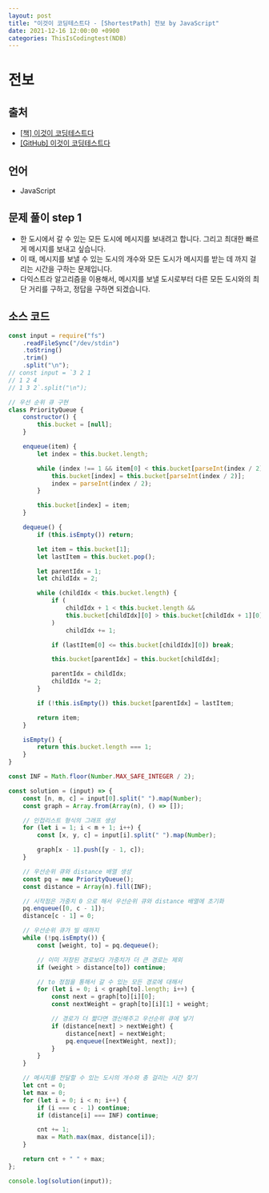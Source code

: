 ```yaml
---
layout: post
title: "이것이 코딩테스트다 - [ShortestPath] 전보 by JavaScript"
date: 2021-12-16 12:00:00 +0900
categories: ThisIsCodingtest(NDB)
---
```


# 전보

## 출처

- [[책] 이것이 코딩테스트다](https://www.hanbit.co.kr/store/books/look.php?p_code=B8945183661)
- [[GitHub] 이것이 코딩테스트다](https://github.com/ndb796/python-for-coding-test)

## 언어

- JavaScript

## 문제 풀이 step 1

- 한 도시에서 갈 수 있는 모든 도시에 메시지를 보내려고 합니다. 그리고 최대한 빠르게 메시지를 보내고 싶습니다.
- 이 때, 메시지를 보낼 수 있는 도시의 개수와 모든 도시가 메시지를 받는 데 까지 걸리는 시간을 구하는 문제입니다.
- 다익스트라 알고리즘을 이용해서, 메시지를 보낼 도시로부터 다른 모든 도시와의 최단 거리를 구하고, 정답을 구하면 되겠습니다.

## 소스 코드

```javascript
const input = require("fs")
	.readFileSync("/dev/stdin")
	.toString()
	.trim()
	.split("\n");
// const input = `3 2 1
// 1 2 4
// 1 3 2`.split("\n");

// 우선 순위 큐 구현
class PriorityQueue {
	constructor() {
		this.bucket = [null];
	}

	enqueue(item) {
		let index = this.bucket.length;

		while (index !== 1 && item[0] < this.bucket[parseInt(index / 2)][0]) {
			this.bucket[index] = this.bucket[parseInt(index / 2)];
			index = parseInt(index / 2);
		}

		this.bucket[index] = item;
	}

	dequeue() {
		if (this.isEmpty()) return;

		let item = this.bucket[1];
		let lastItem = this.bucket.pop();

		let parentIdx = 1;
		let childIdx = 2;

		while (childIdx < this.bucket.length) {
			if (
				childIdx + 1 < this.bucket.length &&
				this.bucket[childIdx][0] > this.bucket[childIdx + 1][0]
			)
				childIdx += 1;

			if (lastItem[0] <= this.bucket[childIdx][0]) break;

			this.bucket[parentIdx] = this.bucket[childIdx];

			parentIdx = childIdx;
			childIdx *= 2;
		}

		if (!this.isEmpty()) this.bucket[parentIdx] = lastItem;

		return item;
	}

	isEmpty() {
		return this.bucket.length === 1;
	}
}

const INF = Math.floor(Number.MAX_SAFE_INTEGER / 2);

const solution = (input) => {
	const [n, m, c] = input[0].split(" ").map(Number);
	const graph = Array.from(Array(n), () => []);

	// 인접리스트 형식의 그래프 생성
	for (let i = 1; i < m + 1; i++) {
		const [x, y, c] = input[i].split(" ").map(Number);

		graph[x - 1].push([y - 1, c]);
	}

	// 우선순위 큐와 distance 배열 생성
	const pq = new PriorityQueue();
	const distance = Array(n).fill(INF);

	// 시작점은 가중치 0 으로 해서 우선순위 큐와 distance 배열에 초기화
	pq.enqueue([0, c - 1]);
	distance[c - 1] = 0;

	// 우선순위 큐가 빌 때까지
	while (!pq.isEmpty()) {
		const [weight, to] = pq.dequeue();

		// 이미 저장된 경로보다 가중치가 더 큰 경로는 제외
		if (weight > distance[to]) continue;

		// to 정점을 통해서 갈 수 있는 모든 경로에 대해서
		for (let i = 0; i < graph[to].length; i++) {
			const next = graph[to][i][0];
			const nextWeight = graph[to][i][1] + weight;

			// 경로가 더 짧다면 갱신해주고 우선순위 큐에 넣기
			if (distance[next] > nextWeight) {
				distance[next] = nextWeight;
				pq.enqueue([nextWeight, next]);
			}
		}
	}

	// 메시지를 전달할 수 있는 도시의 개수와 총 걸리는 시간 찾기
	let cnt = 0;
	let max = 0;
	for (let i = 0; i < n; i++) {
		if (i === c - 1) continue;
		if (distance[i] === INF) continue;

		cnt += 1;
		max = Math.max(max, distance[i]);
	}

	return cnt + " " + max;
};

console.log(solution(input));
```
